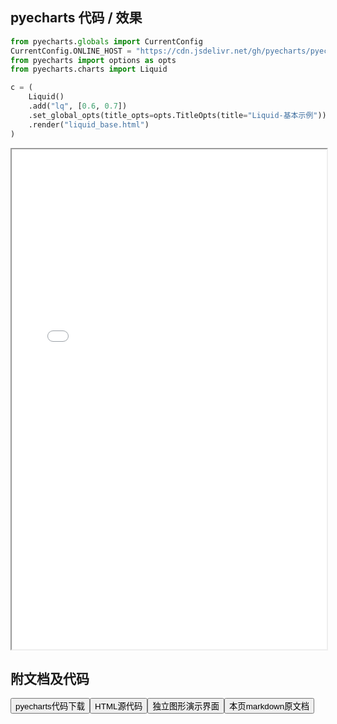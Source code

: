 
## pyecharts 代码 / 效果

```python
from pyecharts.globals import CurrentConfig
CurrentConfig.ONLINE_HOST = "https://cdn.jsdelivr.net/gh/pyecharts/pyecharts-assets@latest/assets/"
from pyecharts import options as opts
from pyecharts.charts import Liquid

c = (
    Liquid()
    .add("lq", [0.6, 0.7])
    .set_global_opts(title_opts=opts.TitleOpts(title="Liquid-基本示例"))
    .render("liquid_base.html")
)
```

<iframe width="100%" height="800px" src="/pyecharts/Liquid/liquid_base.html"></iframe>

## 附文档及代码

<a href="https://cdn.jsdelivr.net/gh/wfy-belief/python/docs/pyecharts/Liquid/liquid_base.py"><button class="mybutton">pyecharts代码下载</button></a><a href="https://cdn.jsdelivr.net/gh/wfy-belief/python/docs/pyecharts/Liquid/liquid_base.html"><button class="mybutton">HTML源代码</button></a><a href="https://python.wfyblog.cn/pyecharts/Liquid/liquid_base.html"><button class="mybutton">独立图形演示界面</button></a><a href="https://cdn.jsdelivr.net/gh/wfy-belief/python/docs/pyecharts/Liquid/liquid_base.md"><button class="mybutton">本页markdown原文档</button></a>